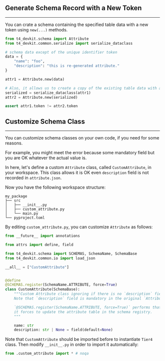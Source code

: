 ## Generate Schema Record with a New Token

---

You can crate a schema containing the specified table data with a new token using `new(...)` methods.

```python title="generate_attribute.py"
from t4_devkit.schema import Attribute
from t4_devkit.common.serialize import serialize_dataclass

# schema data except of the unique identifier token
data = {
    "name": "foo",
    "description": "this is re-generated attribute."
}

attr1 = Attribute.new(data)

# Also, it allows us to create a copy of the existing table data with a new token
serialized = serialize_dataclass(attr1)
attr2 = Attribute.new(serialized)

assert attr1.token != attr2.token
```

## Customize Schema Class

---

You can customize schema classes on your own code, if you need for some reasons.

For example, you might meet the error because some mandatory field but you are OK whatever the actual value is.

In here, let's define a custom `Attribute` class, called `CustomAttribute`, in your workspace.
This class allows it is OK even `description` field is not recorded in `attribute.json`.

Now you have the following workspace structure:

```shell
my_package
├── src
│   ├── __init__.py
│   ├── custom_attribute.py
│   └── main.py
└── pyproject.toml
```

By editing `custom_attribute.py`, you can customize `Attribute` as follows:

```python title="custom_attribute.py"
from __future__ import annotations

from attrs import define, field

from t4_devkit.schema import SCHEMAS, SchemaName, SchemaBase
from t4_devkit.common.io import load_json

__all__ = ["CustomAttribute"]


@define
@SCHEMAS.register(SchemaName.ATTRIBUTE, force=True)
class CustomAttribute(SchemaBase):
    """Custom Attribute class ignoring if there is no `description` field.
    Note that `description` field is mandatory in the original `Attribute` class.

    `@SCHEMAS.register(SchemaName.ATTRIBUTE, force=True)` performs that
    it forces to update the attribute table in the schema registry.
    """

    name: str
    description: str | None = field(default=None)
```

Note that `CustomAttribute` should be imported before to instantiate `Tier4` class.
Then modify `__init__.py` in order to import it automatically:

```python title="__init__.py"
from .custom_attribute import * # noqa
```
